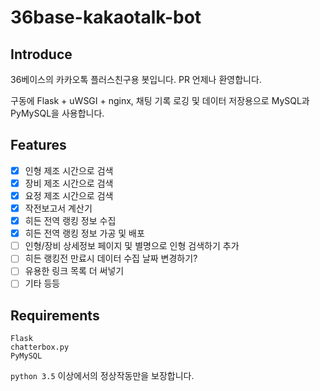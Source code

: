 # 36base-kakaotalk-bot

## Introduce
36베이스의 카카오톡 플러스친구용 봇입니다. PR 언제나 환영합니다.

구동에 Flask + uWSGI + nginx, 채팅 기록 로깅 및 데이터 저장용으로 MySQL과 PyMySQL을 사용합니다.

## Features
- [x] 인형 제조 시간으로 검색
- [x] 장비 제조 시간으로 검색
- [x] 요정 제조 시간으로 검색
- [x] 작전보고서 계산기
- [x] 히든 전역 랭킹 정보 수집
- [x] 히든 전역 랭킹 정보 가공 및 배포
- [ ] 인형/장비 상세정보 페이지 및 별명으로 인형 검색하기 추가
- [ ] 히든 랭킹전 만료시 데이터 수집 날짜 변경하기?
- [ ] 유용한 링크 목록 더 써넣기
- [ ] 기타 등등

## Requirements
```
Flask
chatterbox.py
PyMySQL
```

`python 3.5` 이상에서의 정상작동만을 보장합니다.
